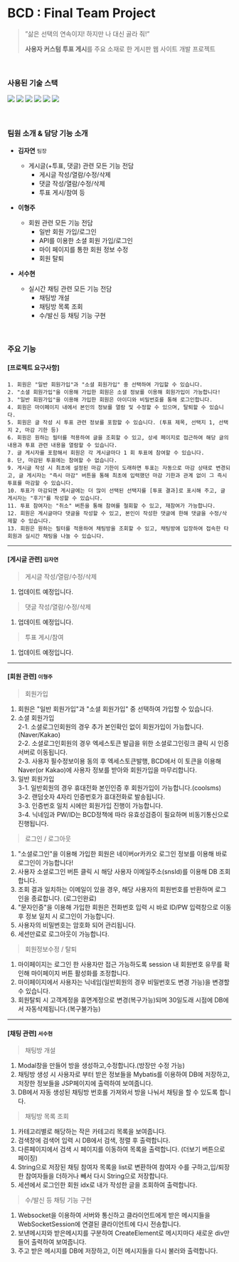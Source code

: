 # BCD : Final Team Project
> ”삶은 선택의 연속이지! 하지만 나 대신 골라 줘!”  
>
> **사용자 커스텀 투표 게시**를 주요 소재로 한 게시판 웹 사이트 개발 프로젝트

<br />   

### 사용된 기술 스택
<p dir="auto">
 <img src="https://img.shields.io/badge/Spring-6DB33F?style=flat&logo=Spring&logoColor=black"/>
 <img src="https://img.shields.io/badge/MyBatis-000000?style=flat&logo=&logoColor=white"/>
 <img src="https://img.shields.io/badge/Maven-C71A36?style=flat&logo=Apache Maven&logoColor=black"/>
 <img src="https://img.shields.io/badge/JSTL-0099E5?style=flat&logo=&logoColor=black"/>
 <img src="https://img.shields.io/badge/JDBC-000000?style=flat&logo=&logoColor=black"/>
 <img src="https://img.shields.io/badge/Oracle-F80000?style=flat&logo=Oracle&logoColor=black"/>
</p>


<br />   

### 팀원 소개 & 담당 기능 소개
- **김자연**  `팀장`
  - 게시글(+투표, 댓글) 관련 모든 기능 전담
    - 게시글 작성/열람/수정/삭제
    - 댓글 작성/열람/수정/삭제
    - 투표 게시/참여 등
     
- **이형주**
  - 회원 관련 모든 기능 전담
    - 일반 회원 가입/로그인
    - API를 이용한 소셜 회원 가입/로그인
    - 마이 페이지를 통한 회원 정보 수정
    - 회원 탈퇴
 
- **서수현**
  - 실시간 채팅 관련 모든 기능 전담
    - 채팅방 개설
    - 채팅방 목록 조회
    - 수/발신 등 채팅 기능 구현
 
<br />    

### 주요 기능
#### [프로젝트 요구사항]
```
1. 회원은 "일반 회원가입"과 "소셜 회원가입" 중 선택하여 가입할 수 있습니다.
2. "소셜 회원가입"을 이용해 가입한 회원은 소셜 정보를 이용해 회원가입이 가능합니다! 
3. "일반 회원가입"을 이용해 가입한 회원은 아이디와 비밀번호를 통해 로그인합니다.
4. 회원은 마이페이지 내에서 본인의 정보를 열람 및 수정할 수 있으며, 탈퇴할 수 있습니다.
5. 회원은 글 작성 시 투표 관련 정보를 포함할 수 있습니다. (투표 제목, 선택지 1, 선택지 2, 마감 기한 등)
6. 회원은 원하는 필터를 적용하여 글을 조회할 수 있고, 상세 페이지로 접근하여 해당 글의 내용과 투표 관련 내용을 열람할 수 있습니다.
7. 글 게시자를 포함해서 회원은 각 게시글마다 1 회 투표에 참여할 수 있습니다.
8. 단, 마감된 투표에는 참여할 수 없습니다.
9. 게시글 작성 시 최초에 설정된 마감 기한이 도래하면 투표는 자동으로 마감 상태로 변경되고, 글 게시자는 "즉시 마감" 버튼을 통해 최초에 입력했던 마감 기한과 관계 없이 그 즉시 투표를 마감할 수 있습니다.
10. 투표가 마감되면 게시글에는 더 많이 선택된 선택지를 [투표 결과]로 표시해 주고, 글 게시자는 "후기"를 작성할 수 있습니다.
11. 투표 참여자는 "취소" 버튼을 통해 참여를 철회할 수 있고, 재참여가 가능합니다.
12. 회원은 게시글마다 댓글을 작성할 수 있고, 본인이 작성한 댓글에 한해 댓글을 수정/삭제할 수 있습니다.
13. 회원은 원하는 필터를 적용하여 채팅방을 조회할 수 있고, 채팅방에 입장하여 접속한 타 회원과 실시간 채팅을 나눌 수 있습니다.
```
----
#### [게시글 관련] `김자연`   
> 게시글 작성/열람/수정/삭제
  1. 업데이트 예정입니다.
     
> 댓글 작성/열람/수정/삭제
  1. 업데이트 예정입니다.

> 투표 게시/참여
  1. 업데이트 예정입니다.

----
#### [회원 관련] `이형주`  
> 회원가입
  1. 회원은 "일반 회원가입"과 "소셜 회원가입" 중 선택하여 가입할 수 있습니다.
  2. 소셜 회원가입    
  2-1. 소셜로그인회원의 경우 추가 본인확인 없이 회원가입이 가능합니다.(Naver/Kakao)  
  2-2. 소셜로그인회원의 경우 엑세스토큰 발급을 위한 소셜로그인링크 클릭 시 인증서버로 이동됩니다.  
  2-3. 사용자 필수정보이용 동의 후 엑세스토큰발행, BCD에서 이 토큰을 이용해 Naver(or Kakao)에 사용자 정보를 받아와 회원가입을 마무리합니다.  
  3. 일반 회원가입  
  3-1. 일반회원의 경우 휴대전화 본인인증 후 회원가입이 가능합니다.(coolsms)  
  3-2. 랜덤숫자 4자리 인증번호가 휴대전화로 발송됩니다.  
  3-3. 인증번호 일치 시에만 회원가입 진행이 가능합니다.  
  3-4. 닉네임과 PW/ID는 BCD정책에 따라 유효성검증이 필요하며 비동기통신으로 진행됩니다.  
 
> 로그인 / 로그아웃
  1. "소셜로그인"을 이용해 가입한 회원은 네이버or카카오 로그인 정보를 이용해 바로 로그인이 가능합니다!
  2. 사용자 소셜로그인 버튼 클릭 시 해당 사용자 이메일주소(snsId)를 이용해 DB 조회합니다.
  3. 조회 결과 일치하는 이메일이 있을 경우, 해당 사용자의  회원번호를 반환하며 로그인을 종료합니다. (로그인완료) 
  4. "문자인증"을 이용해 가입한 회원은 전화번호 입력 시 바로 ID/PW 입력창으로 이동 후 정보 일치 시 로그인이 가능합니다.
  5. 사용자의 비밀번호는 암호화 되어 관리됩니다.
  6. 세션만료로 로그아웃이 가능합니다.

> 회원정보수정 / 탈퇴
  1. 마이페이지는 로그인 한 사용자만 접근 가능하도록 session 내 회원번호 유무를 확인해 마이페이지 버튼 활성화를 조정합니다.
  2. 마이페이지에서 사용자는 닉네임(일반회원의 경우 비밀번호도 변경 가능)을 변경할 수 있습니다.
  3. 회원탈퇴 시 고객계정을 휴면계정으로 변경(복구가능)되며 30일도래 시점에 DB에서 자동삭제됩니다.(복구불가능) 
----
#### [채팅 관련] `서수현`  

> 채팅방 개설
 1. Modal창을 만들어 방을 생성하고,수정합니다.(방장만 수정 가능)
 2. 채팅방 생성 시 사용자로 부터 받은 정보들을  Mybatis를 이용하여 DB에 저장하고, 저장한 정보들을 JSP페이지에 출력하여 보여줍니다.
 3. DB에서 자동 생성된 채팅방 번호롤 가져와서 방을 나눠서 채팅을 할 수 있도록 합니다.

> 채팅방 목록 조회
 1. 카테고리별로 해당하는 작은 카테고리 목록을 보여줍니다.
 2. 검색창에 검색어 입력 시 DB에서 검색, 정렬 후 출력합니다.
 3. 다른페이지에서 검색 시 페이지를 이동하여 목록을 출력합니다. (더보기 버튼으로 페이징)
 4. String으로 저장된 채팅 참여자 목록을 list로 변환하여 참여자 수를 구하고,입/퇴장한 참여자들을 더하거나 빼서 다시 String으로 저장합니다.
 5. 세션에서 로그인한 회원 idx로 내가 작성한 글을 조회하여 출력합니다.

> 수/발신 등 채팅 기능 구현
 1. Websocket을 이용하여 서버와 통신하고 클라이언트에게 받은 메시지들을 WebSocketSession에 연결된 클라이언트에 다시 전송합니다.
 2. 보낸메시지와 받은메시지를 구분하여 CreateElement로 메시지마다 새로운 div만들어 출력하여 보여줍니다.
 3. 주고 받은 메시지를 DB에 저장하고, 이전 메시지들을 다시 불러와 출력합니다.

